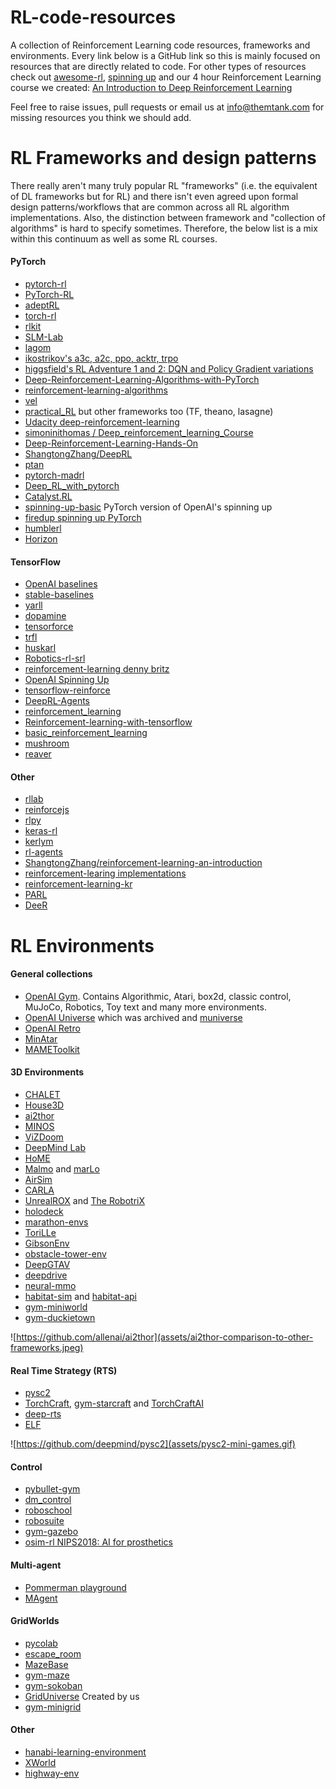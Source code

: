 # RL-code-resources

A collection of Reinforcement Learning code resources, frameworks and environments. 
Every link below is a GitHub link so this is mainly focused on resources that are directly related to code.
For other types of resources check out [awesome-rl](https://github.com/aikorea/awesome-rl), 
[spinning up](https://spinningup.openai.com/en/latest/) and our 4 hour Reinforcement Learning course we created: 
[An Introduction to Deep Reinforcement Learning](https://docs.google.com/presentation/d/1d3bxKoUn464ae_WQ2FFiFjmJPlWJI1GOydaDUAqVpJk/)

Feel free to raise issues, pull requests or email us at info@themtank.com for missing resources you think we should add. 

# RL Frameworks and design patterns
There really aren't many truly popular RL "frameworks" (i.e. the equivalent of DL frameworks 
but for RL) and there isn't even agreed upon formal design patterns/workflows that are common across all RL 
algorithm implementations. Also, the distinction between framework and "collection of algorithms" is
 hard to specify sometimes. Therefore, the below list is a mix within this continuum as well as some RL courses. 

#### PyTorch

- [pytorch-rl](https://github.com/navneet-nmk/pytorch-rl)
- [PyTorch-RL](https://github.com/Khrylx/PyTorch-RL)
- [adeptRL](https://github.com/heronsystems/adeptRL)
- [torch-rl](https://github.com/lcswillems/torch-rl)
- [rlkit](https://github.com/vitchyr/rlkit)
- [SLM-Lab](https://github.com/kengz/SLM-Lab)
- [lagom](https://github.com/zuoxingdong/lagom)
- [ikostrikov's a3c, a2c, ppo, acktr, trpo](https://github.com/ikostrikov)
- [higgsfield's RL Adventure 1 and 2: DQN and Policy Gradient variations](https://github.com/higgsfield)
- [Deep-Reinforcement-Learning-Algorithms-with-PyTorch](https://github.com/p-christ/Deep-Reinforcement-Learning-Algorithms-with-PyTorch)
- [reinforcement-learning-algorithms](https://github.com/TianhongDai/reinforcement-learning-algorithms)
- [vel](https://github.com/MillionIntegrals/vel)
- [practical_RL](https://github.com/yandexdataschool/Practical_RL) but other frameworks too (TF, theano, lasagne)
- [Udacity deep-reinforcement-learning](https://github.com/udacity/deep-reinforcement-learning) 
- [simoninithomas / Deep_reinforcement_learning_Course](https://github.com/simoninithomas/Deep_reinforcement_learning_Course)
- [Deep-Reinforcement-Learning-Hands-On](https://github.com/PacktPublishing/Deep-Reinforcement-Learning-Hands-On)
- [ShangtongZhang/DeepRL](https://github.com/ShangtongZhang/DeepRL)
- [ptan](https://github.com/Shmuma/ptan)
- [pytorch-madrl](https://github.com/ChenglongChen/pytorch-madrl)
- [Deep_RL_with_pytorch](https://github.com/sungyubkim/Deep_RL_with_pytorch)
- [Catalyst.RL](https://github.com/catalyst-team/catalyst)
- [spinning-up-basic](https://github.com/Kaixhin/spinning-up-basic) PyTorch version of OpenAI's spinning up
- [firedup spinning up PyTorch](https://github.com/kashif/firedup)
- [humblerl](https://github.com/piojanu/humblerl)
- [Horizon](https://github.com/facebookresearch/Horizon)

#### TensorFlow

- [OpenAI baselines](https://github.com/openai/baselines)
- [stable-baselines](https://github.com/hill-a/stable-baselines)
- [yarll](https://github.com/arnomoonens/yarll)
- [dopamine](https://github.com/google/dopamine)
- [tensorforce](https://github.com/tensorforce/tensorforce)
- [trfl](https://github.com/deepmind/trfl)
- [huskarl](https://github.com/danaugrs/huskarl)
- [Robotics-rl-srl](https://github.com/araffin/robotics-rl-srl)
- [reinforcement-learning denny britz](https://github.com/dennybritz/reinforcement-learning)
- [OpenAI Spinning Up](https://github.com/openai/spinningup)
- [tensorflow-reinforce](https://github.com/yukezhu/tensorflow-reinforce)
- [DeepRL-Agents](https://github.com/awjuliani/DeepRL-Agents)
- [reinforcement_learning](https://github.com/yrlu/reinforcement_learning)
- [Reinforcement-learning-with-tensorflow](https://github.com/MorvanZhou/Reinforcement-learning-with-tensorflow)
- [basic_reinforcement_learning](https://github.com/vmayoral/basic_reinforcement_learning)
- [mushroom](https://github.com/AIRLab-POLIMI/mushroom)
- [reaver](https://github.com/inoryy/reaver)

#### Other

- [rllab](https://github.com/rll/rllab)
- [reinforcejs](https://github.com/karpathy/reinforcejs)
- [rlpy](https://github.com/rlpy/rlpy)
- [keras-rl](https://github.com/keras-rl/keras-rl)
- [kerlym](https://github.com/osh/kerlym)
- [rl-agents](https://github.com/eleurent/rl-agents)
- [ShangtongZhang/reinforcement-learning-an-introduction](https://github.com/ShangtongZhang/reinforcement-learning-an-introduction)
- [reinforcement-learing implementations](https://github.com/rlcode/reinforcement-learning)
- [reinforcement-learning-kr](https://github.com/rlcode/reinforcement-learning-kr)
- [PARL](https://github.com/PaddlePaddle/PARL)
- [DeeR](https://github.com/VinF/deer)

# RL Environments

#### General collections
- [OpenAI Gym](https://github.com/openai/gym). Contains Algorithmic, Atari, box2d, classic control, 
MuJoCo, Robotics, Toy text and many more environments.
- [OpenAI Universe](https://github.com/openai/universe) which was archived and [muniverse](https://github.com/unixpickle/muniverse)
- [OpenAI Retro](https://github.com/openai/retro)
- [MinAtar](https://github.com/kenjyoung/MinAtar)
- [MAMEToolkit](https://github.com/M-J-Murray/MAMEToolkit)

#### 3D Environments
- [CHALET](https://github.com/clic-lab/chalet)
- [House3D](https://github.com/facebookresearch/house3d)
- [ai2thor](https://github.com/allenai/ai2thor)
- [MINOS](https://github.com/minosworld/minos)
- [ViZDoom](https://github.com/mwydmuch/ViZDoom)
- [DeepMind Lab](https://github.com/deepmind/lab)
- [HoME](https://github.com/HoME-Platform/home-platform)
- [Malmo](https://github.com/Microsoft/malmo) and [marLo](https://github.com/crowdAI/marLo)
- [AirSim](https://github.com/Microsoft/AirSim)
- [CARLA](https://github.com/carla-simulator/carla)
- [UnrealROX](https://github.com/3dperceptionlab/unrealrox) and [The RobotriX](https://github.com/3dperceptionlab/therobotrix)
- [holodeck](https://github.com/BYU-PCCL/holodeck)
- [marathon-envs](https://github.com/Unity-Technologies/marathon-envs)
- [ToriLLe](https://github.com/Miffyli/ToriLLE)
- [GibsonEnv](https://github.com/StanfordVL/GibsonEnv)
- [obstacle-tower-env](https://github.com/Unity-Technologies/obstacle-tower-env)
- [DeepGTAV](https://github.com/aitorzip/DeepGTAV)
- [deepdrive](https://github.com/deepdrive/deepdrive)
- [neural-mmo](https://github.com/openai/neural-mmo)
- [habitat-sim](https://github.com/facebookresearch/habitat-sim) and [habitat-api](https://github.com/facebookresearch/habitat-api)
- [gym-miniworld](https://github.com/maximecb/gym-miniworld)
- [gym-duckietown](https://github.com/duckietown/gym-duckietown)

![https://github.com/allenai/ai2thor](assets/ai2thor-comparison-to-other-frameworks.jpeg)

#### Real Time Strategy (RTS)
- [pysc2](https://github.com/deepmind/pysc2)
- [TorchCraft](https://github.com/TorchCraft/TorchCraft), [gym-starcraft](https://github.com/alibaba/gym-starcraft) and [TorchCraftAI](https://github.com/TorchCraft/TorchCraftAI)
- [deep-rts](https://github.com/cair/deep-rts)
- [ELF](https://github.com/facebookresearch/ELF)

![https://github.com/deepmind/pysc2](assets/pysc2-mini-games.gif)

#### Control
- [pybullet-gym](https://github.com/benelot/pybullet-gym)
- [dm_control](https://github.com/deepmind/dm_control)
- [roboschool](https://github.com/openai/roboschool)
- [robosuite](https://github.com/StanfordVL/robosuite)
- [gym-gazebo](https://github.com/erlerobot/gym-gazebo)
- [osim-rl NIPS2018: AI for prosthetics](https://github.com/stanfordnmbl/osim-rl)

#### Multi-agent
- [Pommerman playground](https://github.com/MultiAgentLearning/playground)
- [MAgent](https://github.com/geek-ai/MAgent)

#### GridWorlds
- [pycolab](https://github.com/deepmind/pycolab)
- [escape_room](https://github.com/LARG/escape_room)
- [MazeBase](https://github.com/facebook/MazeBase)
- [gym-maze](https://github.com/MattChanTK/gym-maze)
- [gym-sokoban](https://github.com/mpSchrader/gym-sokoban)
- [GridUniverse](https://github.com/TheMTank/GridUniverse) Created by us
- [gym-minigrid](https://github.com/maximecb/gym-minigrid/)

#### Other
- [hanabi-learning-environment](https://github.com/deepmind/hanabi-learning-environment)
- [XWorld](https://github.com/PaddlePaddle/XWorld)
- [highway-env](https://github.com/eleurent/highway-env)
